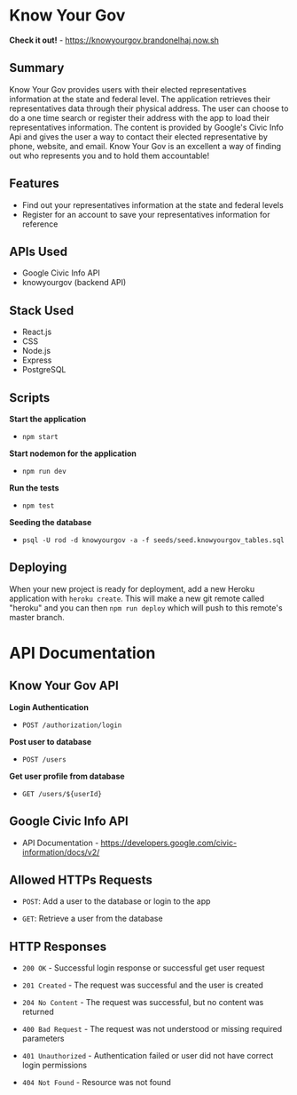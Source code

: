 # Know Your Gov

**Check it out!** - https://knowyourgov.brandonelhaj.now.sh

## Summary 

Know Your Gov provides users with their elected representatives information at the state and federal level. The application retrieves their representatives data through their physical address. The user can choose to do a one time search or register their address with the app to load their representatives information. The content is provided by Google's Civic Info Api and gives the user a way to contact their elected representative by phone, website, and email. Know Your Gov is an excellent a way of finding out who represents you and to hold them accountable!

## Features
- Find out your representatives information at the state and federal levels
- Register for an account to save your representatives information for reference

## APIs Used
- Google Civic Info API
- knowyourgov (backend API)

## Stack Used 
- React.js
- CSS
- Node.js
- Express
- PostgreSQL

## Scripts 

**Start the application** 
- `npm start`

**Start nodemon for the application** 
- `npm run dev`

**Run the tests** 
- `npm test`

**Seeding the database** 
- `psql -U rod -d knowyourgov -a -f seeds/seed.knowyourgov_tables.sql`

## Deploying

When your new project is ready for deployment, add a new Heroku application with `heroku create`. This will make a new git remote called "heroku" and you can then `npm run deploy` which will push to this remote's master branch.

# API Documentation

## Know Your Gov API

**Login Authentication**

- `POST /authorization/login`

**Post user to database**

- `POST /users`

**Get user profile from database**

- `GET /users/${userId}`

## Google Civic Info API

- API Documentation - https://developers.google.com/civic-information/docs/v2/

## Allowed HTTPs Requests

- `POST`: Add a user to the database or login to the app

- `GET`: Retrieve a user from the database 

## HTTP Responses

- `200 OK` - Successful login response or successful get user request

- `201 Created` - The request was successful and the user is created

- `204 No Content` - The request was successful, but no content was returned

- `400 Bad Request` - The request was not understood or missing required parameters

- `401 Unauthorized` - Authentication failed or user did not have correct login permissions

- `404 Not Found` - Resource was not found



